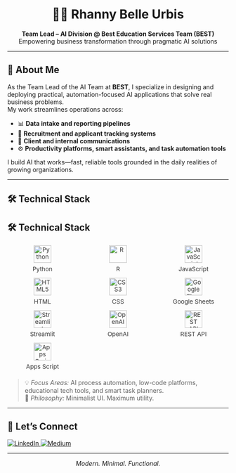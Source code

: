 <h1 align="center">👩‍💻 Rhanny Belle Urbis</h1>
<p align="center"><strong>Team Lead – AI Division @ Best Education Services Team (BEST)</strong><br>
Empowering business transformation through pragmatic AI solutions</p>

---

## 🧠 About Me

As the Team Lead of the AI Team at **BEST**, I specialize in designing and deploying practical, automation-focused AI applications that solve real business problems.  
My work streamlines operations across:

- 📊 **Data intake and reporting pipelines**  
- 👥 **Recruitment and applicant tracking systems**  
- 💬 **Client and internal communications**  
- ⚙️ **Productivity platforms, smart assistants, and task automation tools**

I build AI that works—fast, reliable tools grounded in the daily realities of growing organizations.

---

## 🛠️ Technical Stack

<h2>🛠️ Technical Stack</h2>

<style>
  .tech-grid {
    display: grid;
    grid-template-columns: repeat(auto-fit, minmax(120px, 1fr));
    gap: 12px;
    justify-items: center;
    align-items: center;
    margin: 20px 0;
  }

  .tech-icon {
    display: flex;
    flex-direction: column;
    align-items: center;
    font-size: 0.85rem;
    color: #333;
    text-align: center;
  }

  .tech-icon img {
    width: 40px;
    height: 40px;
    margin-bottom: 6px;
  }
</style>

<div class="tech-grid">
  <div class="tech-icon">
    <img src="https://cdn.jsdelivr.net/npm/simple-icons@v9/icons/python.svg" alt="Python" style="fill: #3776AB;">
    Python
  </div>
  <div class="tech-icon">
    <img src="https://cdn.jsdelivr.net/npm/simple-icons@v9/icons/r.svg" alt="R" style="fill: #276DC3;">
    R
  </div>
  <div class="tech-icon">
    <img src="https://cdn.jsdelivr.net/npm/simple-icons@v9/icons/javascript.svg" alt="JavaScript" style="fill: #F7DF1E;">
    JavaScript
  </div>
  <div class="tech-icon">
    <img src="https://cdn.jsdelivr.net/npm/simple-icons@v9/icons/html5.svg" alt="HTML5" style="fill: #E34F26;">
    HTML
  </div>
  <div class="tech-icon">
    <img src="https://cdn.jsdelivr.net/npm/simple-icons@v9/icons/css3.svg" alt="CSS3" style="fill: #1572B6;">
    CSS
  </div>
  <div class="tech-icon">
    <img src="https://cdn.jsdelivr.net/npm/simple-icons@v9/icons/googlesheets.svg" alt="Google Sheets" style="fill: #34A853;">
    Google Sheets
  </div>
  <div class="tech-icon">
    <img src="https://cdn.jsdelivr.net/npm/simple-icons@v9/icons/streamlit.svg" alt="Streamlit" style="fill: #FF4B4B;">
    Streamlit
  </div>
  <div class="tech-icon">
    <img src="https://cdn.jsdelivr.net/npm/simple-icons@v9/icons/openai.svg" alt="OpenAI" style="fill: #412991;">
    OpenAI
  </div>
  <div class="tech-icon">
    <img src="https://cdn.jsdelivr.net/npm/simple-icons@v9/icons/api.svg" alt="REST API" style="fill: #000000;">
    REST API
  </div>
  <div class="tech-icon">
    <img src="https://cdn.jsdelivr.net/npm/simple-icons@v9/icons/google.svg" alt="Apps Script" style="fill: #4285F4;">
    Apps Script
  </div>
</div>


> 💡 *Focus Areas:* AI process automation, low-code platforms, educational tech tools, and smart task planners.  
> 🧩 *Philosophy:* Minimalist UI. Maximum utility.

---

## 📡 Let’s Connect

<p align="left">
  <a href="https://www.linkedin.com/in/rhanny-belle-urbis" target="_blank">
    <img src="https://img.shields.io/badge/LinkedIn-000000?style=for-the-badge&logo=linkedin&logoColor=F5F5DC" alt="LinkedIn">
  </a>
  <a href="https://medium.com/@rnx2024" target="_blank">
    <img src="https://img.shields.io/badge/Medium-000000?style=for-the-badge&logo=medium&logoColor=F5F5DC" alt="Medium">
  </a>
</p>

---

<p align="center"><i>Modern. Minimal. Functional.</i></p>
